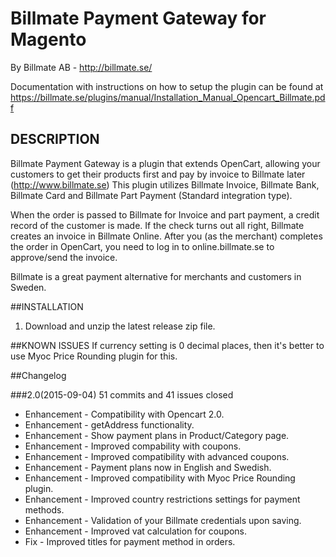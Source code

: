 # Billmate Payment Gateway for Magento
By Billmate AB - http://billmate.se/

Documentation with instructions on how to setup the plugin can be found at https://billmate.se/plugins/manual/Installation_Manual_Opencart_Billmate.pdf


## DESCRIPTION

Billmate Payment Gateway is a plugin that extends OpenCart, allowing your customers to get their products first and pay by invoice to Billmate later (http://www.billmate.se) This plugin utilizes Billmate Invoice, Billmate Bank, Billmate Card and Billmate Part Payment (Standard integration type).

When the order is passed to Billmate for Invoice and part payment, a credit record of the customer is made. If the check turns out all right, Billmate creates an invoice in Billmate Online. After you (as the merchant) completes the order in OpenCart, you need to log in to online.billmate.se to approve/send the invoice.

Billmate is a great payment alternative for merchants and customers in Sweden.


##INSTALLATION

1. Download and unzip the latest release zip file.


##KNOWN ISSUES
If currency setting is 0 decimal places, then it's better to use Myoc Price Rounding plugin for this.


##Changelog

###2.0(2015-09-04)
51 commits and 41 issues closed

* Enhancement - Compatibility with Opencart 2.0.
* Enhancement - getAddress functionality.
* Enhancement - Show payment plans in Product/Category page.
* Enhancement - Improved compability with coupons.
* Enhancement - Improved compatibility with advanced coupons.
* Enhancement - Payment plans now in English and Swedish.
* Enhancement - Improved compatibility with Myoc Price Rounding plugin.
* Enhancement - Improved country restrictions settings for payment methods.
* Enhancement - Validation of your Billmate credentials upon saving.
* Enhancement - Improved vat calculation for coupons.
* Fix - Improved titles for payment method in orders.

